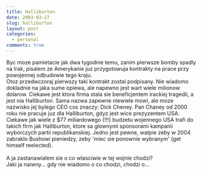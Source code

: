 ```yaml
---
title: Halliburton
date: 2003-03-27
slug: halliburton
layout: post
categories:
  - personal
comments: true
---
```


Byc moze pamietacie jak dwa tygodnie temu, zanim pierwsze bomby spadly na Irak, pisalem ze Amerykanie juz przygotowuja kontrakty na prace przy powojennej odbudowie tego kraju.<br />Otoz przedwczoraj pierwszy taki kontrakt zostal podpisany. Nie wiadomo dokladnie na jaka sume opiewa, ale napewno jest wart wiele milionow dolarow. Ciekawe jest ktora firma stala sie beneficjentem irackiej tragedii, a jest nia Halliburton. Sama nazwa zapewne niewiele mowi, ale moze nazwisko jej bylego CEO cos znaczy: Dick Cheney. Pan Chaney od 2000 roku nie pracuje juz dla Halliburton, gdyz jest wice prezyzentem USA. Ciekawe jak wiele z $77 miliardowego (!!!) budzetu wojennego USA trafi do takich firm jak Halliburton, ktore sa glownymi sponsorami kampanii wyborczych partii republikanskiej. Jedno jest pewne, watpie zeby w 2004 zabraklo Bushowi pieniedzy, zeby 'miec sie ponownie wybranym' (get himself reelected).<br /> <br />A ja zastanawialem sie o co wlasciwie w tej wojnie chodzi?<br />Jaki ja naiwny... gdy nie wiadomo o co chodzi, chodzi o...<br />